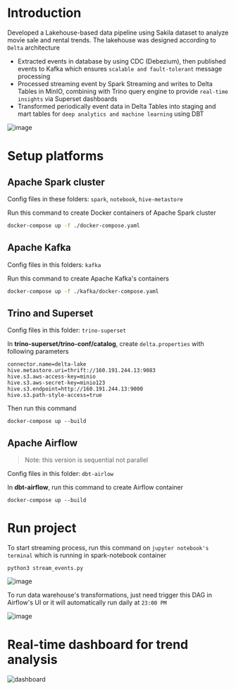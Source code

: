# Introduction

Developed a Lakehouse-based data pipeline using Sakila dataset to analyze movie sale and rental trends. The lakehouse was designed according to `Delta` architecture

- Extracted events in database by using CDC (Debezium), then published events to Kafka which ensures `scalable and fault-tolerant` message processing
- Processed streaming event by Spark Streaming and writes to Delta Tables in MinIO, combining with Trino query engine to provide `real-time insights` via Superset dashboards
- Transformed periodically event data in Delta Tables into staging and mart tables for `deep analytics and machine learning` using DBT

![image](https://github.com/user-attachments/assets/cc379c24-93b1-4a58-b719-d70221026769)

# Setup platforms
## Apache Spark cluster
Config files in these folders: `spark`, `notebook`, `hive-metastore`

Run this command to create Docker containers of Apache Spark cluster
```bash
docker-compose up -f ./docker-compose.yaml
```

## Apache Kafka
Config files in this folders: `kafka`

Run this command to create Apache Kafka's containers
```bash
docker-compose up -f ./kafka/docker-compose.yaml
```

## Trino and Superset
Config files in this folder: `trino-superset`

In **trino-superset/trino-conf/catalog**, create `delta.properties` with following parameters
```properties
connector.name=delta-lake
hive.metastore.uri=thrift://160.191.244.13:9083
hive.s3.aws-access-key=minio
hive.s3.aws-secret-key=minio123
hive.s3.endpoint=http://160.191.244.13:9000
hive.s3.path-style-access=true
```

Then run this command
```
docker-compose up --build
```

## Apache Airflow
> Note: this version is sequential not parallel

Config files in this folder: `dbt-airlow`

In **dbt-airflow**, run this command to create Airflow container

```
docker-compose up --build
```

# Run project

To start streaming process, run this command on `jupyter notebook's terminal` which is running in spark-notebook container
```
python3 stream_events.py
```

![image](https://github.com/user-attachments/assets/52fa73fa-1906-42c1-8d77-2d3cff33d216)


To run data warehouse's transformations, just need trigger this DAG in Airflow's UI or it will automatically run daily at `23:00 PM`

![image](https://github.com/user-attachments/assets/50f9aff8-4823-4bb9-b83c-3539e22e6462)

# Real-time dashboard for trend analysis

![dashboard](https://github.com/user-attachments/assets/dd5e52ce-eb1b-48da-b70d-f5a3ec184703)




